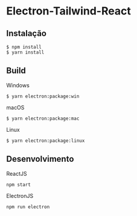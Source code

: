 # Electron-Tailwind-React

## Instalação
```console
$ npm install
$ yarn install
```

## Build
Windows
```console
$ yarn electron:package:win
```
macOS
```console
$ yarn electron:package:mac
```
Linux
```console
$ yarn electron:package:linux
```

## Desenvolvimento
ReactJS
```
npm start
```
ElectronJS
```
npm run electron
```

